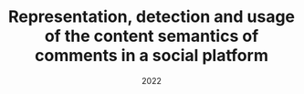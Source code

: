 ---
title: 'Representation, detection and usage of the content semantics of comments in a social platform'
collection: publications
permalink: /publication/2022-Journal of Information Science-Representation,-detection.md
excerpt: 'G. Bonifazi, F. Cauteruccio, E. Corradini, M. Marchetti, G. Terracina, D. Ursino, L. Virgili'
date: 2022
venue: 'Journal of Information Science'
link: 'https://doi.org/10.1177/01655515221087663'
location: 'DII, Polytechnic University of Marche, Italy, DEMACS, University of Calabria, Italy'
---
